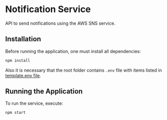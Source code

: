 # Notification Service

API to send notifications using the AWS SNS service.

## Installation

Before running the application, one must install all dependencies:

```bash
npm install
```

Also it is necessary that the root folder contains `.env` file with items listed
in [template.env file](./template.env).

## Running the Application

To run the service, execute:

```bash
npm start
```
